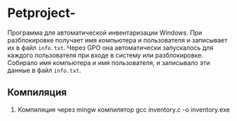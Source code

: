 # Petproject-
Программа для автоматической инвентаризации Windows.
При разблокировке получает имя компьютера и пользователя и записывает их в файл `info.txt`. 
Через GPO она автоматически запускалось для каждого пользователя при входе в систему или разблокировке.
Собирало имя компьютера и имя пользователя, и записывало эти данные в файл `info.txt`.


## Компиляция

1. Компиляция через mingw компилятор gcc inventory.c -o inventory.exe
